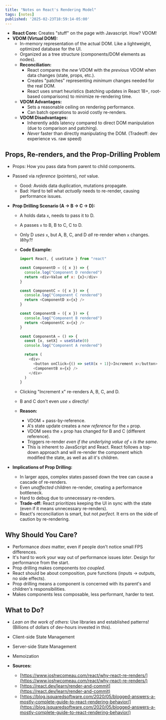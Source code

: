 ```yaml
---
title: "Notes on React's Rendering Model"
tags: [notes]
published: '2025-02-23T18:59:14-05:00'
---
```


- **React Core:** Creates "stuff" on the page with Javascript. How? VDOM!
- **VDOM (Virtual DOM):**
  - In-memory representation of the actual DOM. Like a lightweight, optimized database for the UI.
  - Organized as a tree structure (components/DOM elements as nodes).
  - **Reconciliation:**
    - React compares the _new_ VDOM with the _previous_ VDOM when data changes (state, props, etc.).
    - Creates "patches" representing _minimum_ changes needed for the real DOM.
    - React uses smart heuristics (batching updates in React 18+, root-based comparisons) to minimize re-rendering time.
  - **VDOM Advantages:**
    - Sets a reasonable ceiling on rendering performance.
    - Can batch operations to avoid costly re-renders.
  - **VDOM Disadvantages:**
    - Inherently adds latency compared to direct DOM manipulation (due to comparison and patching).
    - _Never_ faster than directly manipulating the DOM. (Tradeoff: dev experience vs. raw speed)

## **Props, Re-renders, and the Prop-Drilling Problem**

- Props: How you pass data from parent to child components.
- Passed via _reference_ (pointers), _not_ value.
  - Good: Avoids data duplication, mutations propagate.
  - Bad: Hard to tell what _actually_ needs to re-render, causing performance issues.
- **Prop Drilling Scenario (A -> B -> C -> D):**

  - A holds data `x`, needs to pass it to D.
  - A passes `x` to B, B to C, C to D.
  - Only D _uses_ `x`, but A, B, C, and D _all_ re-render when `x` changes. _Why?!_
  - **Code Example:**

    ```javascript
    import React, { useState } from "react"

    const ComponentD = ({ x }) => {
      console.log("Component D rendered")
      return <div>Value of x: {x}</div>
    }

    const ComponentC = ({ x }) => {
      console.log("Component C rendered")
      return <ComponentD x={x} />
    }

    const ComponentB = ({ x }) => {
      console.log("Component B rendered")
      return <ComponentC x={x} />
    }

    const ComponentA = () => {
      const [x, setX] = useState(0)
      console.log("Component A rendered")

      return (
        <div>
          <button onClick={() => setX(x + 1)}>Increment x</button>
          <ComponentB x={x} />
        </div>
      )
    }
    ```

  - Clicking "Increment x" re-renders A, B, C, and D.
  - B and C don't even _use_ `x` directly!
  - **Reason:**
    - VDOM + pass-by-reference.
    - A's state update creates a _new reference_ for the `x` prop.
    - VDOM sees the `x` prop has changed for B and C (different reference).
    - Triggers re-render _even if the underlying value of_ `x` _is the same_.
    - This is inherent to JavaScript and React. React follows a top-down approach and will re-render the component which modified the state, as well as all it's children.

- **Implications of Prop Drilling:**
  - In larger apps, complex states passed down the tree can cause a cascade of re-renders.
  - Even _unaffected_ children re-render, creating a performance bottleneck.
  - Hard to debug due to unnecessary re-renders.
  - **Trade-off:** React prioritizes keeping the UI in sync with the state (even if it means unnecessary re-renders).
  - React's reconciliation is smart, but not _perfect_. It errs on the side of caution by re-rendering.

## **Why Should You Care?**

- Performance _does_ matter, even if people don't notice small FPS differences.
- It's hard to work your way out of performance issues _later_. Design for performance from the start.
- Prop drilling makes components _too coupled_.
- React should be about composition, pure functions (inputs -> outputs, no side effects).
- Prop drilling means a component is concerned with its parent's and children's responsibilities.
- Makes components less composable, less performant, harder to test.

## **What to Do?**

- _Lean on the work of others:_ Use libraries and established patterns! (Billions of dollars of dev-hours invested in this).
- Client-side State Management
- Server-side State Management
- Memoization

- **Sources:**
  - [https://www.joshwcomeau.com/react/why-react-re-renders/](https://www.joshwcomeau.com/react/why-react-re-renders/)
  - [https://react.dev/learn/render-and-commit](https://react.dev/learn/render-and-commit)
  - [https://blog.isquaredsoftware.com/2020/05/blogged-answers-a-mostly-complete-guide-to-react-rendering-behavior/](https://blog.isquaredsoftware.com/2020/05/blogged-answers-a-mostly-complete-guide-to-react-rendering-behavior/)
